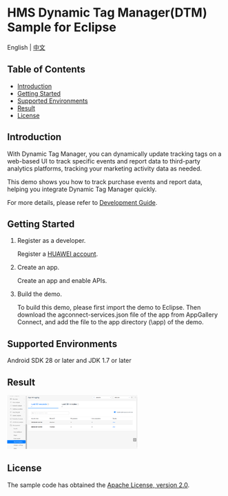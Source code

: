 # HMS Dynamic Tag Manager(DTM) Sample for Eclipse

English | [中文](https://github.com/HMS-Core/hms-dtm-demo-android-studio/blob/master/README_ZH.md)


## Table of Contents

 * [Introduction](#Introduction)
 * [Getting Started](#Getting-started)
 * [Supported Environments](#supported-environments)
 * [Result](#Result)
 * [License](#license)


## Introduction
With Dynamic Tag Manager, you can dynamically update tracking tags on a web-based UI to track specific events and report data to third-party analytics platforms, tracking your marketing activity data as needed.

This demo shows you how to track purchase events and report data, helping you integrate Dynamic Tag Manager quickly. 

For more details, please refer to [Development Guide](https://developer.huawei.com/consumer/en/doc/development/HMSCore-Guides/introduction-0000001050043907).

## Getting Started
1. Register as a developer.

	Register a [HUAWEI account](https://developer.huawei.com/consumer/en/doc/start/10104).

2. Create an app.

	Create an app and enable APIs.
	
3. Build the demo.

	To build this demo, please first import the demo to Eclipse. Then download the agconnect-services.json file of the app from AppGallery Connect, and add the file to the app directory (\app) of the demo. 

## Supported Environments
Android SDK 28 or later and JDK 1.7 or later

## Result
   <img src="result_1.png" width = 60% height = 60%>

## License
The sample code has obtained the [Apache License, version 2.0](http://www.apache.org/licenses/LICENSE-2.0).
